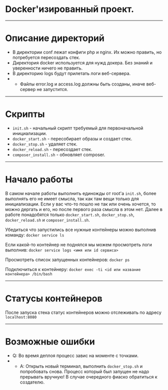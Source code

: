 Docker'изированный проект.
============================
----
# Описание директорий
* В директории conf лежат конфиги php и nginx. Их можно править, но потребуется пересоздать стек.
* Директория docker используется для нужд докера. Без знаний и уверенности ничего не править.
* В директорию logs будут прилетать логи веб-сервера.
* - Файлы error.log и access.log должны быть созданы, иначе веб-сервер не запустится.

----
# Скрипты
* `init.sh` - начальный скрипт требуемый для первоначальной инициализации.
* `docker_start.sh` - пересобирает образы и создает стек.
* `docker_stop.sh` - удаляет стек.
* `docker_reload.sh` -  пересоздает стек.
* `composer_install.sh` -  обновляет composer.

----
# Начало работы
В самом начале работы выполнить единожды от root'а `init.sh`, более выполнять его не имеет смысла, так как там вещи только для инициализации. Если у вас что-то пошло не так или очень хочется, то можно дергать и его, но после первого раза смысла в этом нет.
Далее в работе понадобятся только `docker_start.sh`, `docker_stop.sh`, `docker_reload.sh` и `composer_install.sh`.

Убедиться что запустились все нужные контейнеры можно выполнив команду:
`docker service ls`

Если какой-то контейнер не поднялся мы можем просмотреть логи выполнив:
`docker service logs <имя или id сервиса>`

Просмотреть список запущенных контейнеров:
`docker ps`

Подключиться к контейнеру:
`docker exec -ti <id или название контейнера> /bin/bash`

----
# Статусы контейнеров
После запуска стека статус контейнеров можно отслеживать по адресу `localhost:8080`

----
# Возможные ошибки
* Q: Во время деплоя процесс завис на моменте с точками.
* - A: Открыть новый терминал, выполнить `docker_stop.sh` и попробовать снова. Процесс который был запущен не надо прерывать вручную! В случае очередного фиаско обратиться к создателю.
